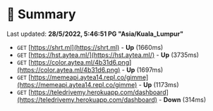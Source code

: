# 📖 Summary
Last updated: **28/5/2022, 5:46:51 PG "Asia/Kuala_Lumpur"**

- `GET` [https://shrt.ml](https://shrt.ml) - **Up** (1660ms)
- `GET` [https://hst.aytea.ml/](https://hst.aytea.ml/) - **Up** (3735ms)
- `GET` [https://color.aytea.ml/4b31d6.png](https://color.aytea.ml/4b31d6.png) - **Up** (1697ms)
- `GET` [https://memeapi.aytea14.repl.co/gimme](https://memeapi.aytea14.repl.co/gimme) - **Up** (1173ms)
- `GET` [https://teledrivemy.herokuapp.com/dashboard](https://teledrivemy.herokuapp.com/dashboard) - **Down** (314ms)
